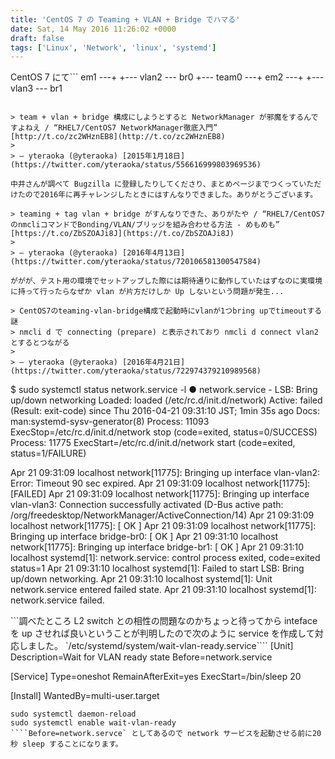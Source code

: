 ```yaml
---
title: 'CentOS 7 の Teaming + VLAN + Bridge でハマる'
date: Sat, 14 May 2016 11:26:02 +0000
draft: false
tags: ['Linux', 'Network', 'linux', 'systemd']
---
```


CentOS 7 にて```
em1 ---+             +--- vlan2 --- br0
       +--- team0 ---+
em2 ---+             +--- vlan3 --- br1

```という Teaming で冗長化したインターフェースを VLAN で分割してそれぞれを Bridge にするというネットワーク構成にしようとして、2014年末頃には期待通りにどうさせず、次のようにつぶやいてたら

> team + vlan + bridge 構成にしようとすると NetworkManager が邪魔をするんですよねえ / “RHEL7/CentOS7 NetworkManager徹底入門” [http://t.co/zc2WHznEB8](http://t.co/zc2WHznEB8)
> 
> — yteraoka (@yteraoka) [2015年1月18日](https://twitter.com/yteraoka/status/556616999803969536)

中井さんが調べて Bugzilla に登録したりしてくださり、まとめページまでつくっていただけたので2016年に再チャレンジしたときにはすんなりできました。ありがとうございます。

> teaming + tag vlan + bridge がすんなりできた、ありがたや / “RHEL7/CentOS7のnmcliコマンドでBonding/VLAN/ブリッジを組み合わせる方法 - めもめも” [https://t.co/ZbSZOAJi8J](https://t.co/ZbSZOAJi8J)
> 
> — yteraoka (@yteraoka) [2016年4月13日](https://twitter.com/yteraoka/status/720106581300547584)

ががが、テスト用の環境でセットアップした際には期待通りに動作していたはずなのに実環境に持って行ったらなぜか vlan が片方だけしか Up しないという問題が発生...

> CentOS7のteaming-vlan-bridge構成で起動時にvlanが1つbring upでtimeoutする謎  
> nmcli d で connecting (prepare) と表示されており nmcli d connect vlan2 とするとつながる
> 
> — yteraoka (@yteraoka) [2016年4月21日](https://twitter.com/yteraoka/status/722974379210989568)

```
$ sudo systemctl status network.service -l
● network.service - LSB: Bring up/down networking
   Loaded: loaded (/etc/rc.d/init.d/network)
   Active: failed (Result: exit-code) since Thu 2016-04-21 09:31:10
JST; 1min 35s ago
     Docs: man:systemd-sysv-generator(8)
  Process: 11093 ExecStop=/etc/rc.d/init.d/network stop (code=exited,
status=0/SUCCESS)
  Process: 11775 ExecStart=/etc/rc.d/init.d/network start
(code=exited, status=1/FAILURE)

Apr 21 09:31:09 localhost network\[11775\]: Bringing up interface vlan-vlan2:  Error: Timeout 90 sec expired.
Apr 21 09:31:09 localhost network\[11775\]: \[FAILED\]
Apr 21 09:31:09 localhost network\[11775\]: Bringing up interface vlan-vlan3:  Connection successfully activated (D-Bus active path: /org/freedesktop/NetworkManager/ActiveConnection/14)
Apr 21 09:31:09 localhost network\[11775\]: \[  OK  \]
Apr 21 09:31:09 localhost network\[11775\]: Bringing up interface bridge-br0:  \[  OK  \]
Apr 21 09:31:10 localhost network\[11775\]: Bringing up interface bridge-br1:  \[  OK  \]
Apr 21 09:31:10 localhost systemd\[1\]: network.service: control process exited, code=exited status=1
Apr 21 09:31:10 localhost systemd\[1\]: Failed to start LSB: Bring up/down networking.
Apr 21 09:31:10 localhost systemd\[1\]: Unit network.service entered failed state.
Apr 21 09:31:10 localhost systemd\[1\]: network.service failed.

```調べたところ L2 switch との相性の問題なのかちょっと待ってから inteface を up させれば良いということが判明したので次のように service を作成して対応しました。 `/etc/systemd/system/wait-vlan-ready.service````
\[Unit\]
Description=Wait for VLAN ready state
Before=network.service

\[Service\]
Type=oneshot
RemainAfterExit=yes
ExecStart=/bin/sleep 20

\[Install\]
WantedBy=multi-user.target
``````
sudo systemctl daemon-reload
sudo systemctl enable wait-vlan-ready
````Before=network.servce` としてあるので network サービスを起動させる前に20秒 sleep することになります。